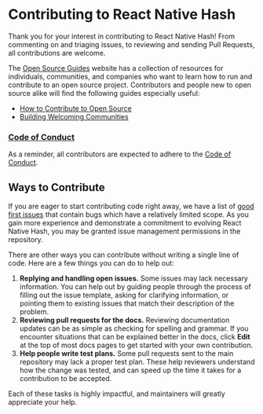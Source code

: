 # Contributing to React Native Hash

Thank you for your interest in contributing to React Native Hash! From commenting on and triaging issues, to reviewing and sending Pull Requests, all contributions are welcome.

The [Open Source Guides](https://opensource.guide/) website has a collection of resources for individuals, communities, and companies who want to learn how to run and contribute to an open source project. Contributors and people new to open source alike will find the following guides especially useful:

* [How to Contribute to Open Source](https://opensource.guide/how-to-contribute/)
* [Building Welcoming Communities](https://opensource.guide/building-community/)


### [Code of Conduct](https://github.com/Drazail/react-native-hash/blob/master/CODE_OF_CONDUCT.md)

As a reminder, all contributors are expected to adhere to the [Code of Conduct](https://github.com/Drazail/react-native-hash/blob/master/CODE_OF_CONDUCT.md).

## Ways to Contribute

If you are eager to start contributing code right away, we have a list of [good first issues](https://github.com/drazail/react-native-hash/labels/good%20first%20issue) that contain bugs which have a relatively limited scope. As you gain more experience and demonstrate a commitment to evolving React Native Hash, you may be granted issue management permissions in the repository.

There are other ways you can contribute without writing a single line of code. Here are a few things you can do to help out:

1. **Replying and handling open issues.** Some issues may lack necessary information. You can help out by guiding people through the process of filling out the issue template, asking for clarifying information, or pointing them to existing issues that match their description of the problem.
2. **Reviewing pull requests for the docs.** Reviewing documentation updates can be as simple as checking for spelling and grammar. If you encounter situations that can be explained better in the docs, click **Edit** at the top of most docs pages to get started with your own contribution.
3. **Help people write test plans.** Some pull requests sent to the main repository may lack a proper test plan. These help reviewers understand how the change was tested, and can speed up the time it takes for a contribution to be accepted.

Each of these tasks is highly impactful, and maintainers will greatly appreciate your help.
